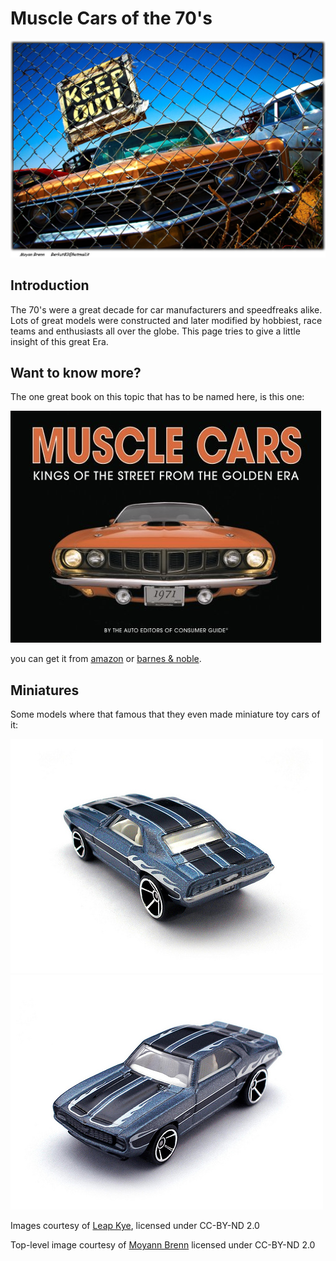 Muscle Cars of the 70's
==========================

[![Muscle car](keep_out_by_moyan_brenn_ccby.jpg)](http://www.flickr.com/photos/aigle_dore/ "Image used with persmission by Moyann Brenn's, License CC-BY-ND 2.0")

Introduction
-------------
The 70's were a great decade for car manufacturers and speedfreaks alike. Lots of great models were constructed and later modified by hobbiest, race teams and enthusiasts all over the globe. This page tries to give a little insight of this great Era.



Want to know more?
--------------
The one great book on this topic that has to be named here, is this one:

![muscle cars - kings of the street from the golden era](muscle_cars_book.png)

you can get it from [amazon][1] or [barnes & noble][2].

[1]: http://www.amazon.com/gp/product/images/1412715229/ref=dp_image_z_0?ie=utf8&n=283155&s=books
[2]: http://www.barnesandnoble.com/w/muscle-cars-auto-editors-of-consumer-guide/1018815262


Miniatures
----------
Some models where that famous that they even made miniature toy cars of it:

![blue mustang miniature front-view](mini_blue_1.jpg "Image courtesy of Leap Kye, licensed CC-BY-ND 2.0")
![blue mustang miniature side-view](mini_blue_2.jpg "Image courtesy of Leap Kye, licensed CC-BY-ND 2.0")

Images courtesy of [Leap Kye](http://www.flickr.com/photos/leapkye/), licensed under CC-BY-ND 2.0

Top-level image courtesy of [Moyann Brenn](http://www.flickr.com/photos/aigle_dore/ "Image source") licensed under CC-BY-ND 2.0
